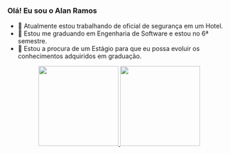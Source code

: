 ### Olá! Eu sou o Alan Ramos



- 🔭  Atualmente estou trabalhando de oficial de segurança em um Hotel.
- 🌱  Estou me graduando em Engenharia de Software e estou no 6ª semestre.
- 👯  Estou a procura de um Estágio para que eu  possa evoluir os conhecimentos adquiridos em graduação.

<div align="center">
  <a href="https://github.com/alanramosdesouza">
  <img height="180em" src="https://github-readme-stats.vercel.app/api?username=alanramosdesouza&show_icons=true&theme=dracula&include_all_commits=true&count_private=true"/>
  <img height="180em" src="https://github-readme-stats.vercel.app/api/top-langs/?username=alanramosdesouza&layout=compact&langs_count=7&theme=dracula"/>
</div>
<div style="display: inline_block"><br>
